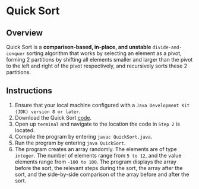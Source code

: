 # Quick Sort

## Overview
Quick Sort is a **comparison-based, in-place, and unstable** `divide-and-conquer` sorting algorithm that works by selecting an element as a pivot, forming 2 partitions by shifting all elements smaller and larger than the pivot to the left and right of the pivot respectively, and recursively sorts these 2 partitions.

## Instructions
1. Ensure that your local machine configured with a `Java Development Kit (JDK) version 8 or later`.
2. Download the Quick Sort [code](https://github.com/shumarb/learning/blob/main/sort/quick-sort/QuickSort.java).
3. Open up `terminal` and navigate to the location the code in `Step 2` is located.
4. Compile the program by entering `javac QuickSort.java`.
5. Run the program by entering `java QuickSort`.
6. The program creates an array randomly. The elements are of type `integer`. The number of elements range from `5 to 12`, and the value elements range from `-100 to 100`. The program displays the array before the sort, the relevant steps during the sort, the array after the sort, and the side-by-side comparison of the array before and after the sort.
